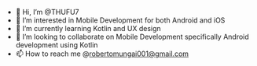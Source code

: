 - 👋 Hi, I’m @THUFU7
- 👀 I’m interested in Mobile Development for both Android and iOS
- 🌱 I’m currently learning Kotlin and UX design
- 💞️ I’m looking to collaborate on Mobile Development specifically Android development using Kotlin
- 📫 How to reach me @robertomungai001@gmail.com

<!---
THUFU7/THUFU7 is a ✨ special ✨ repository because its `README.md` (this file) appears on your GitHub profile.
You can click the Preview link to take a look at your changes.
--->
